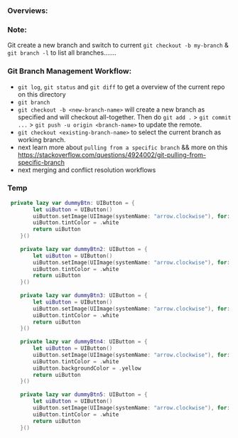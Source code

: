 ### Overviews:

### Note:
Git create a new branch and switch to current `git checkout -b my-branch` & `git branch -l` to list all branches.......

### Git Branch Management Workflow:
- `git log`, `git status` and `git diff` to get a overview of the current repo on this directory 
- `git branch`
- `git checkout -b <new-branch-name>` will create a new branch as specified and will checkout all-together. Then do `git add .` > `git commit ...` > `git push -u origin <branch-name>` to update the remote.
- `git checkout <existing-branch-name>` to select the current branch as working branch.
- next learn more about `pulling from a specific branch` && more on this https://stackoverflow.com/questions/4924002/git-pulling-from-specific-branch
- next merging and conflict resolution workflows

### Temp 

```swift
 private lazy var dummyBtn: UIButton = {
        let uiButton = UIButton()
        uiButton.setImage(UIImage(systemName: "arrow.clockwise"), for: .normal)
        uiButton.tintColor = .white
        return uiButton
    }()
    
    private lazy var dummyBtn2: UIButton = {
        let uiButton = UIButton()
        uiButton.setImage(UIImage(systemName: "arrow.clockwise"), for: .normal)
        uiButton.tintColor = .white
        return uiButton
    }()
    
    private lazy var dummyBtn3: UIButton = {
        let uiButton = UIButton()
        uiButton.setImage(UIImage(systemName: "arrow.clockwise"), for: .normal)
        uiButton.tintColor = .white
        return uiButton
    }()
    
    private lazy var dummyBtn4: UIButton = {
        let uiButton = UIButton()
        uiButton.setImage(UIImage(systemName: "arrow.clockwise"), for: .normal)
        uiButton.tintColor = .white
        uiButton.backgroundColor = .yellow
        return uiButton
    }()
    
    private lazy var dummyBtn5: UIButton = {
        let uiButton = UIButton()
        uiButton.setImage(UIImage(systemName: "arrow.clockwise"), for: .normal)
        uiButton.tintColor = .white
        return uiButton
    }()
```